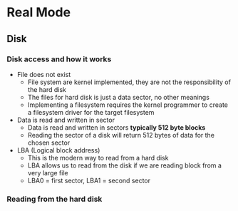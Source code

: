 # Real Mode

## Disk

### Disk access and how it works
- File does not exist
  - File system are kernel implemented, they are not the responsibility of the hard disk
  - The files for hard disk is just a data sector, no other meanings
  - Implementing a filesystem requires the kernel programmer to create a filesystem driver 
    for the target filesystem
- Data is read and written in sector
  - Data is read and written in sectors **typically 512 byte blocks**
  - Reading the sector of a disk will return 512 bytes of data for the chosen sector
- LBA (Logical block address)
  - This is the modern way to read from a hard disk
  - LBA allows us to read from the disk if we are reading block from a very large file
  - LBA0 = first sector, LBA1 = second sector

### Reading from the hard disk